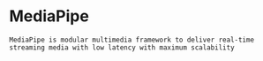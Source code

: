# MediaPipe
	MediaPipe is modular multimedia framework to deliver real-time streaming media with low latency with maximum scalability
	